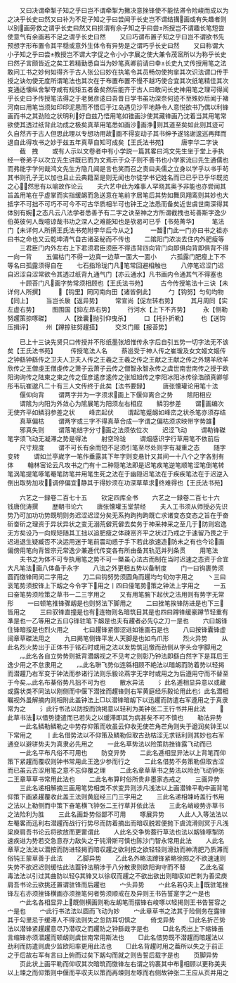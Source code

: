 <!-- { "loadSidebar": true } -->
　　又曰决谓牵掣子知之乎曰岂不谓牵掣为撇决意挫锋使不能怯滞令险峻而成以为之决乎长史曰然又曰补为不足子知之乎曰尝闻于长史岂不谓结搆画或有失趣者则以别画旁救之谓乎长史曰然又曰损谓有余子知之乎曰尝所授岂不谓趣长笔短尝使意气有余画若不足之谓乎长史曰然
　　又曰巧谓布置子知之乎曰岂不谓欲书先预想字形布置令其平穏或意外生体令有异势是之谓巧乎长史曰然
　　又曰称谓大小子知之乎曰尝教授岂不谓大字促之令小小字展之使大兼令茂宻所以为称乎长史曰然子言颇皆近之矣工若精勤悉自当为妙笔真卿前请曰幸长史九丈传授用笔之法敢问工书之妙何如得齐于古人张公曰妙在执笔令其员畅勿使拘挛其次识法谓口传手授之诀勿使无度所谓笔法也其次在于布置布置不慢不越巧使合宜其次纸笔精佳其次变通适懐纵舍掣夺咸有规矩五者备矣然后能齐于古人曰敢问长史神用笔之理可得闻乎长史曰予传授笔法得之于老舅彦逺曰吾昔日学书虽功深奈何迹不至殊妙后闻于褚河南曰用笔当须如印印泥思而不悟后于江岛遇见沙平地静令人意悦欲书乃偶以利锋画而书之其劲险之状明利好自兹乃悟用笔如锥画沙使其藏锋画乃沈着当其用笔常欲使其透过纸背此功成之极矣真草用笔悉如画沙画浄则其道至矣如此则其迹可久自然齐于古人但思此理以专想功用故画不得妄动子其书绅予遂铭谢逡巡再拜而退自此得攻书之妙于兹五年真草自知可成矣【王氏法书苑】
　　唐李华二字诀
　　截　拽
　　或有人示以文卷者中有小学説一篇其畧曰鸿文先生坐于堂上手执经一卷弟子以次立先生讲既已而为文焉示于众子则不善书也小学家流曰先生通儒也而弗能字学何哉鸿文先生方隐几闻是言也笑而召之责曰夫儒之立身以学乎以书乎茍其书则孔子无以加也且止云典籍至是则无闻也尔徒学书记姓名而已已乎已乎华既览之心然思有以喻故作论云
　　夫六艺中此为难事人罕晓其奥予非能也亦尝闻其旨盖用笔在乎虚掌而实指缓衂而急送意在笔前字居笔后其势如舞凤翔鸾则其妙也大抵字不可拙不可巧不可今不可古华质相半可也钟王之法悉而备矣近世虞世南深得其体别有婉之态凡云八法学者悉善予有二字之诀至神之方所谓截拽也茍善斯字逸少伯英彼何人哉噫谅哉书功之深人之难能知也是欤曷可已乎【书苑菁华】
　　笔法门【未详何人所撰王氏法书苑附李华后今从之】
　　一齧门此一门亦曰书之祖亦曰书之命也又云乾坤清气自古诸圣秘而不传也
　　二隂阳门浓淡去住内外肥瘦等
　　三君臣门内外左右上下君须君臣须臣不得违背四向背门向即俱向背即俱背不得一向一背
　　五偏枯门不得一边真一边草一面大一面小
　　六孤露门肥瘦上下不等名曰孤露须得自在
　　七石指玲珑门凡笔常回避相触也
　　八停笔迟涩门迟自迟涩自涩常欲令其透过纸背九通气门【亦云通水】凡书画内令通其气不得塞也
　　十顾荅门凡画字势常须相顾也【王氏法书苑】
　　古今传授笔法十三诀【未详何人所撰】
　　【钩里】罔冈南向田【诸皆例此】
　　勹【钩努】匀旬均物【同上】
　　当岂长扆【返异势】
　　常宣尚【促左转右势】
　　其月周同【实左虚右势】
　　图围国【抑左昻右势】
　　行河水【上下不齐势】
　　永【侧勒努趯策掠啄磔】
　　人【挫囊抛引仰曳杀】
　　口【托扑折勒】
　　也【送钩压揖评】
　　州【蹲掠驻努趯搭】
　　交爻门赈【报荅势】

　　已上十三诀先贤只口传授并不形纸墨张旭惟传永字后自引五势一切字法无不该矣【王氏法书苑】
　　传授笔法人名
　　蔡邕受于神人传之崔瑗及女文姬文姬传之钟繇钟繇传之卫夫人卫夫人传之王羲之王羲之传之王献之王献之传之外甥羊欣羊欣传之王僧虔王僧虔传之萧子云萧子云传之僧智永智永传之虞世南世南传之授于欧阳询询传之陆柬之柬之传之侄彦逺彦逺传之张旭旭传之李阳冰阳冰传徐浩顔真卿邬彤韦玩崔邈凡二十有三人文传终于此矣【法书要録】
　　唐张懐瓘论用笔十法
　　偃仰向背
　　谓两字并为一字须求画上下偃仰离合之势
　　隂阳相应
　　谓隂为内阳为外敛心为隂展笔为阳须左右相应
　　鳞羽参差
　　谓画编次无使齐平如鳞羽参差之状
　　峰峦起伏
　　谓起笔蹙衂如峰峦之状杀笔亦须存结
　　真草偏枯
　　谓两字或三字不得真草合成一字谓之偏枯须求映带字势雄
　　邪真失则
　　谓落笔结字分寸画之法须依位次
　　迟涩飞动
　　谓勒锋磔笔字须飞动无凝滞之势是得法
　　射空玲珑
　　谓烟感识字行草用笔不依前后
　　尺寸规度
　　谓不可长有余而短不足须引笔至尽处则字有凝重之态
　　随字变转
　　谓如兰亭嵗字一笔作垂露其下年字则变悬针又其间一十八个之字各别有体
　　翰林宻论云凡攻书之门有十二种隠笔法即是迟笔疾笔逆笔顺笔涩笔倒笔转笔涡笔提笔啄笔罨笔防笔并用笔生死之法在于幽隠迟笔法在于疾疾笔法在于迟逆入倒出取势加攻调停偏宜静其于得妙须在功深草草求终难得也【王氏法书苑】

　　六艺之一録卷二百七十五
　　钦定四库全书
　　六艺之一録卷二百七十六　　钱唐倪涛撰
　　歴朝书论六
　　唐张懐瓘玉堂禁经
　　夫人工书须从师授必先识势乃可加功功势既明则务迟涩迟涩分矣无系拘跔拘跔既亡求诸变态变态之旨在于奋斫奋斫之理资于异状异状之变无溺荒僻荒僻去矣务于神采神采之至几于防则宕逸无方矣设乃一向规矩随其工拙以追肥瘦之体疎宻齐平之状过乃戒之于速留乃畏之于迟进退生疑臧否不决运用迷于笔前震动惑于手下若此欲速造防未之有也今论画偏傍用笔向背皆宗元常逸少兼逓代传变各有所由备其轨范并列条贯
　　用笔法
　　夫书之为体不可专执用笔之势不可一槩虽心法古而制在当时迟速之态资于合宜大凡笔法画八体备于永字
　　八法之外更相五势以备制度
　　门一曰钩裹势须圆而憿锋罔闵二字用之
　　刀二曰钩努势须圆角而趯均匀旬勿字用之
　　丶三曰衮笔势须按锋上下衂之今令字下用之丨四曰儓笔势策之钟法上字用之
　　一五曰奋笔势须险策之草书一二三字用之
　　又有用笔腕下起伏之法用则有势字无常形
　　一曰顿笔推锋骤衂是也则努法下脚用之
　　二曰挫笔挨锋防进是也下三皆用之
　　三曰驭锋直撞是也有连物则名暗筑目其是也四曰蹲锋缓豪蹲节轻重有凖是也一乙等用之五曰锋驻笔下衂是也夫有趯者必先之刀一是也
　　六曰衂锋住锋暗挼是也烈火用之
　　七曰趯锋紧御涩进如锥画石是也
　　八曰按锋囊锋虚阔章草磔法用之
　　九曰掲笔侧锋平发人天脚是也如鸟爪形
　　烈火异势
　　从此名烈火势出于正体书于铭石时或用之法以发势筑迅憿而劲侧从字头佥字脚用之
　　灬此名各自立势势则抵背潜衂视之不见考之则彰乃钟法即繇白然字下是耳后王逸少用之不怠隶用之
　　灬此名聨飞势似连緜相顾不絶法以暗衂而防着势以轻掲而潜趯乃右军变于钟法而参诸行法则乐毅论燕字无字时或用之为后遵用守而不替至于今矣灬此名布棊俗势凡拙不可为也
　　散水异法
　　氵此名逓相显异意以或藏或露状类不同法以刚侧而中偃下潜挫而趯锋则右军黄庭经乐毅论用此也氵此名潜相瞩视外虽解摘内则相附此盖钟法上□以潜锋暗衂下以迅趯而防遣右军遵用之于真隶常为之
　　氵此行书法以防按而饷掲意以轻利为美钟张二王行书并用此法
　　此草书法以借势捷遣而已若失之以缓滞即其为病甚矣不可不慎也
　　勒法异势
　　一此名鳞勒鳞勒之中势存仰策而收虽云仰收无使芒角芒角则失于遒润矣钟王以下常用之
　　丨此名借势法以不仰策及鳞勒但取古劲枯涩无求铦利则其妙也右军通变以避骈势夫为真隶必先用之
　　一此名草势法以险策防挫锋露飞动而已
　　一此名平布凡俗不可用也
　　防变异势
　　二此名逓相显异法以上背笔而仰策下紧趯而覆収则钟书常用此王逸少参而行之
　　二此名借势不务策勒但取古涩而已虽云古涩用笔之意不忘仰覆之理
　　二此名章草草书之势法以险劲飞动钟张二王章草草书常用此法也
　　二此名布算时俗所贵非墨家态戒之
　　三画异势
　　三此名递相解摘三画用笔势相类不求变异则涉凡浅法以上画潜锋平勒中画背笔仰策下画紧趯覆收此盖王法则黄庭经三门三字用之
　　三此名递相竦峙盖行书用之法以上勒侧而中策下奋笔横飞钟张二王行草并依此法
　　三此名峭峻势亦草书之法险利为胜
　　三此名画卦势俗鄙不可用
　　啄展异势
　　人此人入等法法以左罨畧而迅利右潜趯而战行行势尽而防着摘出而暗収脱若便抛下虞流滑则冥于凡浅梁庾肩吾书论云将欲放而更畱谓此
　　人此名交争势葢行草法也法以衂锋啄掣防速疾进为势若交急意存力敌失之于钝滑斯可慎也陈沙门智永常用此法
　　人此名章草之法法以潜按而防进轻掲而暗収趯之欲利按之欲轻轻则滑劲而神清肥乃质滞而俗钝王蒙草善于此法
　　乙脚异势
　　乙此名外略法蹲锋紧略徐掷之不欲速速则失势不欲迟迟则缓怯此法葢钟法稍涉于八分散隶则欧阳询守而不替
　　乙此名虿毒法法以引过其曲防以轻其锋又以徐収而趯之不欲出欲出则暗収如芒刺为善梁庾肩吾书论云欲挑还置谓驻锋而后趯也
　　宀头异势
　　宀此名若夫上既驻笔挫锋左右亦须挫锋横画亦须挫笔何者势须顺戒在及异则王书告誓寔字之宀是也
　　宀此名各相显异上既侧横画则勒左衂笔而摆锋右峻啄以轻掲则王书告誓容之宀是也
　　宀此行书法法以圆而飞动为妙
　　宀此章草书之法其于险侧务在露锋其于勾里忌于缓滞人不得法则失之忽防耳切慎之
　　倚戈异势
　　□此名折芒势法以潜锋紧趯趯意尽乃潜収之而趯防之钟繇哉字是也
　　□此名秃出上下缩锋虽言缩锋亦须潜趯而顿衂则虞世南常用斯法也
　　□此名借势既不潜趯而暗趯法以劲利而防遣则虞少监欧阳率更用此法也
　　□此名背趯时用之葢所以失之于前正之于后故右军有言曰上俯而过矣下衂勾而就之则告誓后载字是也
　　页脚异势
　　页此状上画平勒而仰収其次暗筑而憿锋左右谓之钩裹其中布相顾以更称美夫以上竦之而仰策则中偃而平収夫以策而再竦则左啄而右侧故钟张二王应从页并用之
